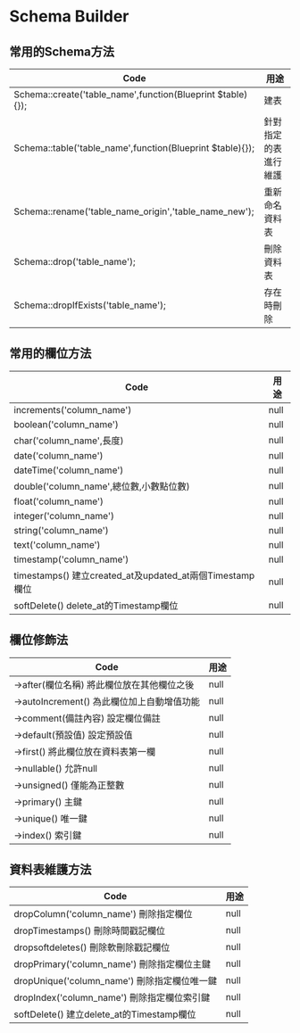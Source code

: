 # Schema Builder

## 常用的Schema方法
| Code                                                       | 用途                 |
| ---------------------------------------------------------- | -------------------- |
| Schema::create('table_name',function(Blueprint $table){}); | 建表                 |
| Schema::table('table_name',function(Blueprint $table){});  | 針對指定的表進行維護 |
| Schema::rename('table_name_origin','table_name_new');      | 重新命名資料表       |
| Schema::drop('table_name');                                | 刪除資料表           |
| Schema::dropIfExists('table_name');                        | 存在時刪除           |

## 常用的欄位方法
| Code                                                     | 用途 |
| -------------------------------------------------------- | ---- |
| increments('column_name')                                | null |
| boolean('column_name')                                   | null |
| char('column_name',長度)                                 | null |
| date('column_name')                                      | null |
| dateTime('column_name')                                  | null |
| double('column_name',總位數,小數點位數)                  | null |
| float('column_name')                                     | null |
| integer('column_name')                                   | null |
| string('column_name')                                    | null |
| text('column_name')                                      | null |
| timestamp('column_name')                                 | null |
| timestamps() 建立created_at及updated_at兩個Timestamp欄位 | null |
| softDelete() delete_at的Timestamp欄位                    | null |

## 欄位修飾法
| Code                                       | 用途 |
| ------------------------------------------ | ---- |
| ->after(欄位名稱) 將此欄位放在其他欄位之後 | null |
| ->autoIncrement() 為此欄位加上自動增值功能 | null |
| ->comment(備註內容) 設定欄位備註           | null |
| ->default(預設值) 設定預設值               | null |
| ->first() 將此欄位放在資料表第一欄         | null |
| ->nullable() 允許null                      | null |
| ->unsigned() 僅能為正整數                  | null |
| ->primary() 主鍵                           | null |
| ->unique() 唯一鍵                          | null |
| ->index() 索引鍵                           | null |

## 資料表維護方法
| Code                                         | 用途 |
| -------------------------------------------- | ---- |
| dropColumn('column_name') 刪除指定欄位       | null |
| dropTimestamps() 刪除時間戳記欄位            | null |
| dropsoftdeletes() 刪除軟刪除戳記欄位         | null |
| dropPrimary('column_name') 刪除指定欄位主鍵  | null |
| dropUnique('column_name') 刪除指定欄位唯一鍵 | null |
| dropIndex('column_name') 刪除指定欄位索引鍵  | null |
| softDelete() 建立delete_at的Timestamp欄位    | null |
